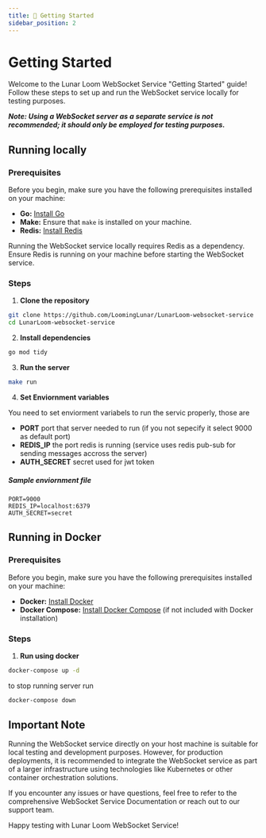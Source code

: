 ```yaml
---
title: 💫 Getting Started
sidebar_position: 2
---
```

# Getting Started

Welcome to the Lunar Loom WebSocket Service "Getting Started" guide! Follow these steps to set up and run the WebSocket service locally for testing purposes.

***Note: Using a WebSocket server as a separate service is not recommended; it should only be employed for testing purposes.***

## Running locally

### Prerequisites

Before you begin, make sure you have the following prerequisites installed on your machine:

- **Go:** [Install Go](https://golang.org/doc/install)
- **Make:** Ensure that `make` is installed on your machine.
- **Redis:** [Install Redis](https://redis.io/download)

Running the WebSocket service locally requires Redis as a dependency. Ensure Redis is running on your machine before starting the WebSocket service.

### Steps


1. **Clone the repository**
```bash
git clone https://github.com/LoomingLunar/LunarLoom-websocket-service
cd LunarLoom-websocket-service
```

2. **Install dependencies**
```bash
go mod tidy
```

3. **Run the server**
```bash
make run
```

4. **Set Enviornment variables**

You need to set enviorment variabels to run the servic properly, those are

- **PORT**   port that server needed to run (if you not sepecify it select 9000 as default port)
- **REDIS_IP**   the port redis is running (service uses redis pub-sub for sending messages accross the server)
- **AUTH_SECRET**   secret used for jwt token

##### Sample enviornment file
```env
PORT=9000
REDIS_IP=localhost:6379
AUTH_SECRET=secret
```

## Running in Docker

### Prerequisites

Before you begin, make sure you have the following prerequisites installed on your machine:

- **Docker:** [Install Docker](https://docs.docker.com/get-docker/)
- **Docker Compose:** [Install Docker Compose](https://docs.docker.com/compose/install/) (if not included with Docker installation)

### Steps

1. **Run using docker**
```bash
docker-compose up -d
```

to stop running server run
```bash
docker-compose down
```

## Important Note

Running the WebSocket service directly on your host machine is suitable for local testing and development purposes. However, for production deployments, it is recommended to integrate the WebSocket service as part of a larger infrastructure using technologies like Kubernetes or other container orchestration solutions.

If you encounter any issues or have questions, feel free to refer to the comprehensive WebSocket Service Documentation or reach out to our support team.

Happy testing with Lunar Loom WebSocket Service!
